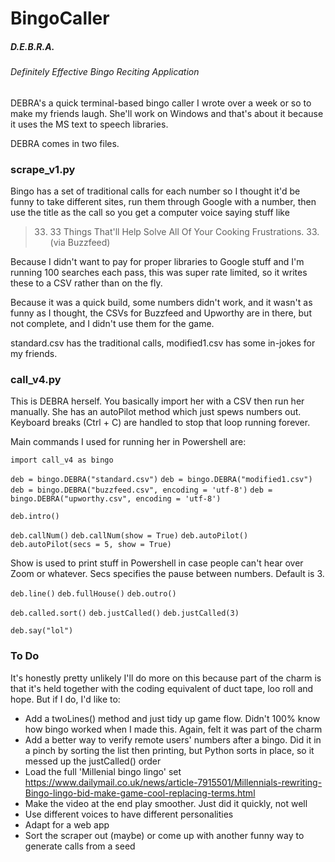 # BingoCaller

##### D.E.B.R.A.
###### Definitely Effective Bingo Reciting Application

DEBRA's a quick terminal-based bingo caller I wrote over a week or so to make my friends laugh. She'll work on Windows and that's about it because it uses the MS text to speech libraries.

DEBRA comes in two files.

### scrape_v1.py

Bingo has a set of traditional calls for each number so I thought it'd be funny to take different sites, run them through Google with a number, then use the title as the call so you get a computer voice saying stuff like

> 33. 33 Things That'll Help Solve All Of Your Cooking Frustrations. 33.
(via Buzzfeed)

Because I didn't want to pay for proper libraries to Google stuff and I'm running 100 searches each pass, this was super rate limited, so it writes these to a CSV rather than on the fly.

Because it was a quick build, some numbers didn't work, and it wasn't as funny as I thought, the CSVs for Buzzfeed and Upworthy are in there, but not complete, and I didn't use them for the game.

standard.csv has the traditional calls, modified1.csv has some in-jokes for my friends.

### call_v4.py

This is DEBRA herself. You basically import her with a CSV then run her manually. She has an autoPilot method which just spews numbers out. Keyboard breaks (Ctrl + C) are handled to stop that loop running forever.

Main commands I used for running her in Powershell are:

`import call_v4 as bingo`

`deb = bingo.DEBRA("standard.csv")`
`deb = bingo.DEBRA("modified1.csv")`
`deb = bingo.DEBRA("buzzfeed.csv", encoding = 'utf-8')`
`deb = bingo.DEBRA("upworthy.csv", encoding = 'utf-8')`

`deb.intro()`

`deb.callNum()`
`deb.callNum(show = True)`
`deb.autoPilot()`
`deb.autoPilot(secs = 5, show = True)`

Show is used to print stuff in Powershell in case people can't hear over Zoom or whatever. Secs specifies the pause between numbers. Default is 3.

`deb.line()`
`deb.fullHouse()`
`deb.outro()`

`deb.called.sort()`
`deb.justCalled()`
`deb.justCalled(3)`

`deb.say("lol")`

### To Do

It's honestly pretty unlikely I'll do more on this because part of the charm is that it's held together with the coding equivalent of duct tape, loo roll and hope. But if I do, I'd like to:

* Add a twoLines() method and just tidy up game flow. Didn't 100% know how bingo worked when I 
	made this. Again, felt it was part of the charm
* Add a better way to verify remote users' numbers after a bingo. Did it in a pinch by sorting the 
	list then printing, but Python sorts in place, so it messed up the justCalled() order
* Load the full 'Millenial bingo lingo' set
	https://www.dailymail.co.uk/news/article-7915501/Millennials-rewriting-Bingo-lingo-bid-make-game-cool-replacing-terms.html
* Make the video at the end play smoother. Just did it quickly, not well
* Use different voices to have different personalities
* Adapt for a web app
* Sort the scraper out (maybe) or come up with another funny way to generate calls from a seed
